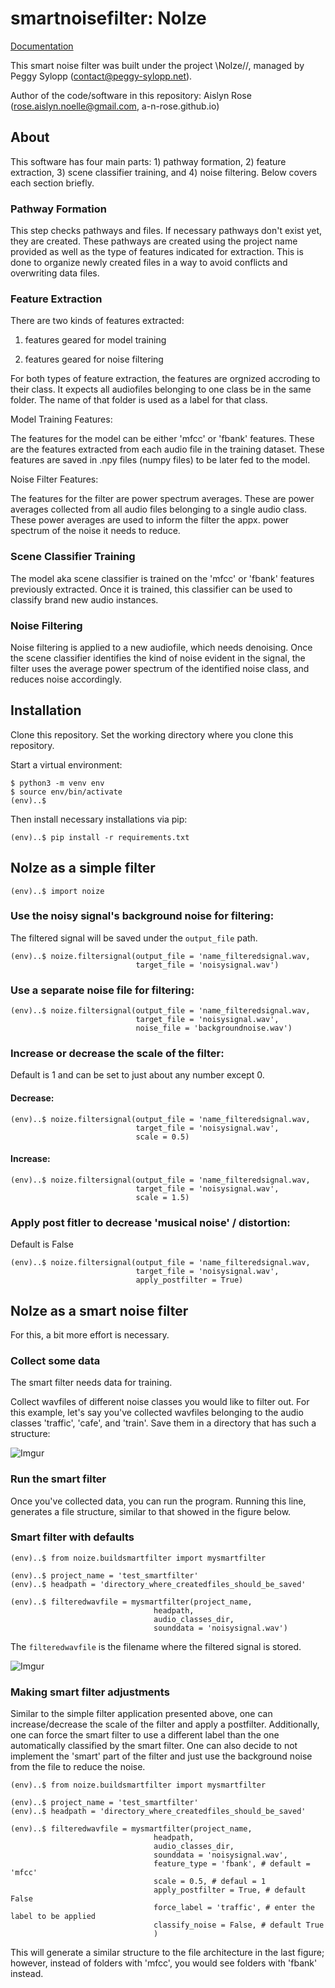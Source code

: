 # smartnoisefilter: NoIze

<a href='https://aislynrose.bitbucket.io/'>Documentation</a>

This smart noise filter was built under the project \\NoIze//, managed by Peggy Sylopp (contact@peggy-sylopp.net).

Author of the code/software in this repository: Aislyn Rose (rose.aislyn.noelle@gmail.com, a-n-rose.github.io)

## About

This software has four main parts: 1) pathway formation, 2) feature extraction, 3) scene classifier training, and 4) noise filtering. Below covers each section briefly.

### Pathway Formation

This step checks pathways and files. If necessary pathways don't exist yet, they are created. These pathways are created using the project name provided as well as the type of features indicated for extraction. This is done to organize newly created files in a way to avoid conflicts and overwriting data files.

### Feature Extraction

There are two kinds of features extracted:

1) features geared for model training

2) features geared for noise filtering

For both types of feature extraction, the features are orgnized accroding to their class. It expects all audiofiles belonging to one class be in the same folder. The name of that folder is used as a label for that class.

Model Training Features:

The features for the model can be either 'mfcc' or 'fbank' features. These are the features extracted from each audio file in the training dataset. These features are saved in .npy files (numpy files) to be later fed to the model.

Noise Filter Features:

The features for the filter are power spectrum averages. These are power averages collected from all audio files belonging to a single audio class. These power averages are used to inform the filter the appx. power spectrum of the noise it needs to reduce. 

### Scene Classifier Training

The model aka scene classifier is trained on the 'mfcc' or 'fbank' features previously extracted. Once it is trained, this classifier can be used to classify brand new audio instances.

### Noise Filtering

Noise filtering is applied to a new audiofile, which needs denoising. Once the scene classifier identifies the kind of noise evident in the signal, the filter uses the average power spectrum of the identified noise class, and reduces noise accordingly. 

## Installation

Clone this repository. Set the working directory where you clone this repository.

Start a virtual environment:

```
$ python3 -m venv env
$ source env/bin/activate
(env)..$
```
Then install necessary installations via pip:
```
(env)..$ pip install -r requirements.txt
```
## NoIze as a simple filter

```
(env)..$ import noize
```

### Use the noisy signal's background noise for filtering:

The filtered signal will be saved under the `output_file` path.

```
(env)..$ noize.filtersignal(output_file = 'name_filteredsignal.wav, 
                            target_file = 'noisysignal.wav')
```
### Use a separate noise file for filtering:

```
(env)..$ noize.filtersignal(output_file = 'name_filteredsignal.wav, 
                            target_file = 'noisysignal.wav', 
                            noise_file = 'backgroundnoise.wav')
```
### Increase or decrease the scale of the filter:

Default is 1 and can be set to just about any number except 0. 

#### Decrease:
```
(env)..$ noize.filtersignal(output_file = 'name_filteredsignal.wav, 
                            target_file = 'noisysignal.wav', 
                            scale = 0.5)
```
#### Increase:
```
(env)..$ noize.filtersignal(output_file = 'name_filteredsignal.wav, 
                            target_file = 'noisysignal.wav', 
                            scale = 1.5)
```
### Apply post fitler to decrease 'musical noise' / distortion:

Default is False
```
(env)..$ noize.filtersignal(output_file = 'name_filteredsignal.wav, 
                            target_file = 'noisysignal.wav', 
                            apply_postfilter = True)
```

## NoIze as a smart noise filter

For this, a bit more effort is necessary. 

### Collect some data

The smart filter needs data for training. 

Collect wavfiles of different noise classes you would like to filter out. For this example, let's say you've collected wavfiles belonging to the audio classes 'traffic', 'cafe', and 'train'. Save them in a directory that has such a structure:

![Imgur](https://i.imgur.com/ycCLuUN.png)

### Run the smart filter

Once you've collected data, you can run the program. Running this line, generates a file structure, similar to that showed in the figure below.

### Smart filter with defaults
```
(env)..$ from noize.buildsmartfilter import mysmartfilter

(env)..$ project_name = 'test_smartfilter'
(env)..$ headpath = 'directory_where_createdfiles_should_be_saved'

(env)..$ filteredwavfile = mysmartfilter(project_name,
                                headpath,
                                audio_classes_dir,
                                sounddata = 'noisysignal.wav')
```
The `filteredwavfile` is the filename where the filtered signal is stored.

![Imgur](https://i.imgur.com/WBoZFkk.png)


### Making smart filter adjustments

Similar to the simple filter application presented above, one can increase/decrease the scale of the filter and apply a postfilter. Additionally, one can force the smart filter to use a different label than the one automatically classified by the smart filter. One can also decide to not implement the 'smart' part of the filter and just use the background noise from the file to reduce the noise. 
```
(env)..$ from noize.buildsmartfilter import mysmartfilter

(env)..$ project_name = 'test_smartfilter'
(env)..$ headpath = 'directory_where_createdfiles_should_be_saved'

(env)..$ filteredwavfile = mysmartfilter(project_name,
                                headpath,
                                audio_classes_dir,
                                sounddata = 'noisysignal.wav',
                                feature_type = 'fbank', # default = 'mfcc'
                                scale = 0.5, # defaul = 1
                                apply_postfilter = True, # default False
                                force_label = 'traffic', # enter the label to be applied
                                classify_noise = False, # default True
                                )
```
This will generate a similar structure to the file architecture in the last figure; however, instead of folders with 'mfcc', you would see folders with 'fbank' instead.
